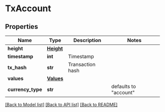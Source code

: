 # TxAccount


## Properties
Name | Type | Description | Notes
------------ | ------------- | ------------- | -------------
**height** | [**Height**](Height.md) |  | 
**timestamp** | **int** | Timestamp | 
**tx_hash** | **str** | Transaction hash | 
**values** | [**Values**](Values.md) |  | 
**currency_type** | **str** |  | defaults to "account"

[[Back to Model list]](../README.md#documentation-for-models) [[Back to API list]](../README.md#documentation-for-api-endpoints) [[Back to README]](../README.md)


